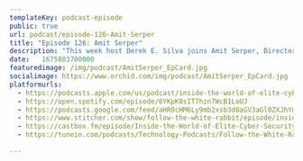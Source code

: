 ```yaml
---
templateKey: podcast-episode
public: true
url: podcast/episode-126-Amit-Serper
title: "Episode 126: Amit Serper"
description: "This week host Derek E. Silva joins Amit Serper, Director of Security Research at Sternum and a former member of an elite cyber unit in the Israeli government. Amit, who disabled the infamous NotPetya attack in 2017, shares the story about one of the biggest cyber attacks in history and the elite hackers behind it. Join us as we dive into the ever-evolving world of cyber threats that are shaping our world."
date:	1675883700000
featuredimage: /img/podcast/AmitSerper_EpCard.jpg
socialimage: https://www.orchid.com/img/podcast/AmitSerper_EpCard.jpg
platformurls:
  - https://podcasts.apple.com/us/podcast/inside-the-world-of-elite-cyber-security-with-amit-serper/id1516705670?i=1000598700699
  - https://open.spotify.com/episode/6YKpK8sIT7hzn7WcB1LoUJ
  - https://podcasts.google.com/feed/aHR0cHM6Ly9mb2xsb3d0aGV3aGl0ZXJhYmJpdC5saWJzeW4uY29tL3Jzcw/episode/MGQyNjRiOWUtNWYyNi00NGYxLWJmNDUtZGY2ODAzY2M0ZmRm?sa=X&ved=0CAUQkfYCahcKEwiIo6zb3Ib9AhUAAAAAHQAAAAAQAQ
  - https://www.stitcher.com/show/follow-the-white-rabbit/episode/inside-the-world-of-elite-cyber-security-with-amit-serper-211713525
  - https://castbox.fm/episode/Inside-the-World-of-Elite-Cyber-Security-with-Amit-Serper-id2954358-id569620365?country=us
  - https://tunein.com/podcasts/Technology-Podcasts/Follow-the-White-Rabbit-p1330281/?topicId=253305176

---
```


